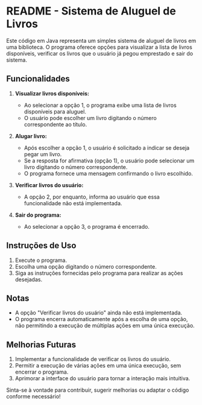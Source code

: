 # README - Sistema de Aluguel de Livros

Este código em Java representa um simples sistema de aluguel de livros em uma biblioteca. O programa oferece opções para visualizar a lista de livros disponíveis, verificar os livros que o usuário já pegou emprestado e sair do sistema.

## Funcionalidades

1. **Visualizar livros disponíveis:**
   - Ao selecionar a opção 1, o programa exibe uma lista de livros disponíveis para aluguel.
   - O usuário pode escolher um livro digitando o número correspondente ao título.

2. **Alugar livro:**
   - Após escolher a opção 1, o usuário é solicitado a indicar se deseja pegar um livro.
   - Se a resposta for afirmativa (opção 1), o usuário pode selecionar um livro digitando o número correspondente.
   - O programa fornece uma mensagem confirmando o livro escolhido.

3. **Verificar livros do usuário:**
   - A opção 2, por enquanto, informa ao usuário que essa funcionalidade não está implementada.

4. **Sair do programa:**
   - Ao selecionar a opção 3, o programa é encerrado.

## Instruções de Uso

1. Execute o programa.
2. Escolha uma opção digitando o número correspondente.
3. Siga as instruções fornecidas pelo programa para realizar as ações desejadas.

## Notas

- A opção "Verificar livros do usuário" ainda não está implementada.
- O programa encerra automaticamente após a escolha de uma opção, não permitindo a execução de múltiplas ações em uma única execução.

## Melhorias Futuras

1. Implementar a funcionalidade de verificar os livros do usuário.
2. Permitir a execução de várias ações em uma única execução, sem encerrar o programa.
3. Aprimorar a interface do usuário para tornar a interação mais intuitiva.

Sinta-se à vontade para contribuir, sugerir melhorias ou adaptar o código conforme necessário!
